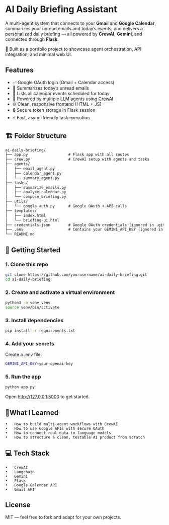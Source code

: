 # AI Daily Briefing Assistant

A multi-agent system that connects to your **Gmail** and **Google Calendar**, summarizes your unread emails and today’s events, and delivers a personalized daily briefing — all powered by **CrewAI**, **Gemini**, and connected through **Flask**.

🎯 Built as a portfolio project to showcase agent orchestration, API integration, and minimal web UI.


## Features

- ✅ Google OAuth login (Gmail + Calendar access)
- 🧾 Summarizes today’s unread emails
- 📆 Lists all calendar events scheduled for today
- 🤖 Powered by multiple LLM agents using [CrewAI](https://docs.crewai.com)
- 🌐 Clean, responsive frontend (HTML + JS)
- 🔒 Secure token storage in Flask session
- ⚡ Fast, async-friendly task execution


## 🏗️ Folder Structure

```markdown
ai-daily-briefing/
├── app.py                  # Flask app with all routes
├── crew.py                 # CrewAI setup with agents and tasks
├── agents/
│   ├── email_agent.py
│   ├── calendar_agent.py
│   └── summary_agent.py
├── tasks/
│   ├── summarize_emails.py
│   ├── analyze_calendar.py
│   └── compose_briefing.py
├── utils/
│   └── google_auth.py      # Google OAuth + API calls
├── templates/
│   ├── index.html
│   └── briefing-ui.html
├── credentials.json        # Google OAuth credentials (ignored in .gitignore)
├── .env                    # Contains your GEMINI_API_KEY (ignored in .gitignore)
└── README.md
```


## 🚀 Getting Started

### 1. Clone this repo

```bash
git clone https://github.com/yourusername/ai-daily-briefing.git
cd ai-daily-briefing
```
### 2. Create and activate a virtual environment

```bash
python3 -m venv venv
source venv/bin/activate
```
### 3. Install dependencies
```bash
pip install -r requirements.txt
```
### 4. Add your secrets

Create a .env file:
```bash
GEMINI_API_KEY=your-openai-key
```
### 5. Run the app
```bash
python app.py
```

Open http://127.0.0.1:5000 to get started.


## 🧠What I Learned
	•	How to build multi-agent workflows with CrewAI
	•	How to use Google APIs with secure OAuth
	•	How to connect real data to language models
	•	How to structure a clean, testable AI product from scratch



## 💻 Tech Stack
	•	CrewAI
	•	Langchain
	•	Gemini
	•	Flask
	•	Google Calendar API
	•	Gmail API


## License

MIT — feel free to fork and adapt for your own projects.
